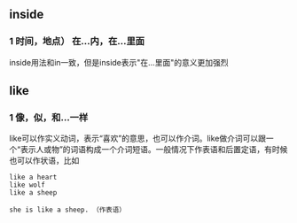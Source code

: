 ## inside
### 1 时间，地点） 在...内，在...里面
inside用法和in一致，但是inside表示"在...里面"的意义更加强烈
## like
### 1 像，似，和...一样
like可以作实义动词，表示“喜欢”的意思，也可以作介词。like做介词可以跟一个“表示人或物”的词语构成一个介词短语。一般情况下作表语和后置定语，有时候也可以作状语，比如
```
like a heart
like wolf
like a sheep
```
```
she is like a sheep. （作表语）

```
